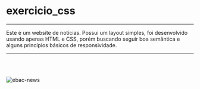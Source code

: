 # exercicio_css

***

 Este é um website de notícias. Possui um layout simples, foi desenvolvido usando apenas HTML e CSS, porém buscando seguir boa semântica e alguns princípios básicos de responsividade.
 
***
 
 <br><br>
 
![ebac-news](https://user-images.githubusercontent.com/87523872/212907973-c98d455a-51f1-4c51-aa47-c906f361a666.png)

 <br><br>
